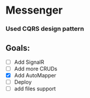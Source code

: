 # Messenger

### Used CQRS design pattern


## Goals:
- [ ] Add SignalR
- [ ] Add more CRUDs
- [x] Add AutoMapper
- [ ] Deploy
- [ ] add files support
